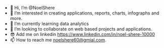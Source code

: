 - 👋 Hi, I’m @NoelShere
- 👀 I’m interested in creating applications, reports, charts, infographs and more.
- 🌱 I’m currently learning data analytics
- 💞️ I’m looking to collaborate on web based projects and applications. 
- 😎 Add me on linkedin https://www.linkedin.com/in/noel-shere-10000
- 📫 How to reach me noelshere60@gmial.com.

<!---
NoelShere/NoelShere is a ✨ special ✨ repository because its `README.md` (this file) appears on your GitHub profile.
You can click the Preview link to take a look at your changes.
--->
